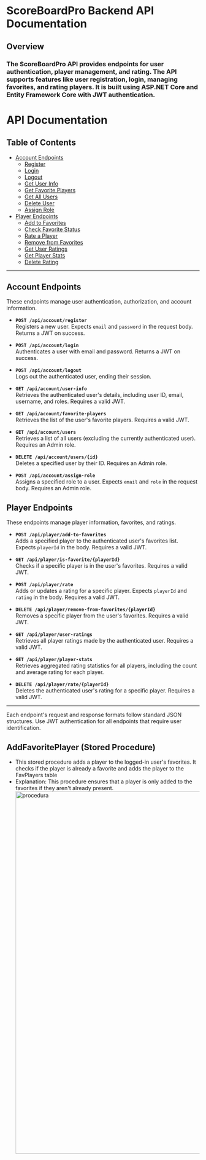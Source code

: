 # ScoreBoardPro Backend API Documentation
## Overview
### The ScoreBoardPro API provides endpoints for user authentication, player management, and rating. The API supports features like user registration, login, managing favorites, and rating players. It is built using ASP.NET Core and Entity Framework Core with JWT authentication.

# API Documentation

## Table of Contents
- [Account Endpoints](#account-endpoints)
  - [Register](#post-apicontrollerregister)
  - [Login](#post-apicontrollerlogin)
  - [Logout](#post-apicontrollerlogout)
  - [Get User Info](#get-apicontrolleruser-info)
  - [Get Favorite Players](#get-apicontrollerfavorite-players)
  - [Get All Users](#get-apicontrollerusers)
  - [Delete User](#delete-apicontrollerusersid)
  - [Assign Role](#post-apicontrollerassign-role)
- [Player Endpoints](#player-endpoints)
  - [Add to Favorites](#post-apiplayeradd-to-favorites)
  - [Check Favorite Status](#get-apiplayeris-favoriteplayerid)
  - [Rate a Player](#post-apiplayerrate)
  - [Remove from Favorites](#delete-apiplayerremove-from-favoritesplayerid)
  - [Get User Ratings](#get-apiplayeruser-ratings)
  - [Get Player Stats](#get-apiplayerplayer-stats)
  - [Delete Rating](#delete-apiplayerrateplayerid)

---

## Account Endpoints
These endpoints manage user authentication, authorization, and account information.

- **`POST /api/account/register`**  
  Registers a new user. Expects `email` and `password` in the request body. Returns a JWT on success.

- **`POST /api/account/login`**  
  Authenticates a user with email and password. Returns a JWT on success.

- **`POST /api/account/logout`**  
  Logs out the authenticated user, ending their session.

- **`GET /api/account/user-info`**  
  Retrieves the authenticated user's details, including user ID, email, username, and roles. Requires a valid JWT.

- **`GET /api/account/favorite-players`**  
  Retrieves the list of the user's favorite players. Requires a valid JWT.

- **`GET /api/account/users`**  
  Retrieves a list of all users (excluding the currently authenticated user). Requires an Admin role.

- **`DELETE /api/account/users/{id}`**  
  Deletes a specified user by their ID. Requires an Admin role.

- **`POST /api/account/assign-role`**  
  Assigns a specified role to a user. Expects `email` and `role` in the request body. Requires an Admin role.

## Player Endpoints
These endpoints manage player information, favorites, and ratings.

- **`POST /api/player/add-to-favorites`**  
  Adds a specified player to the authenticated user's favorites list. Expects `playerId` in the body. Requires a valid JWT.

- **`GET /api/player/is-favorite/{playerId}`**  
  Checks if a specific player is in the user's favorites. Requires a valid JWT.

- **`POST /api/player/rate`**  
  Adds or updates a rating for a specific player. Expects `playerId` and `rating` in the body. Requires a valid JWT.

- **`DELETE /api/player/remove-from-favorites/{playerId}`**  
  Removes a specific player from the user's favorites. Requires a valid JWT.

- **`GET /api/player/user-ratings`**  
  Retrieves all player ratings made by the authenticated user. Requires a valid JWT.

- **`GET /api/player/player-stats`**  
  Retrieves aggregated rating statistics for all players, including the count and average rating for each player.

- **`DELETE /api/player/rate/{playerId}`**  
  Deletes the authenticated user's rating for a specific player. Requires a valid JWT.

---

Each endpoint's request and response formats follow standard JSON structures. Use JWT authentication for all endpoints that require user identification.

## AddFavoritePlayer (Stored Procedure)
- This stored procedure adds a player to the logged-in user's favorites. It checks if the player is already a favorite and adds the player to the FavPlayers table
- Explanation: This procedure ensures that a player is only added to the favorites if they aren't already present.
  <img width="944" alt="procedura" src="https://github.com/user-attachments/assets/dfa0dfa4-4340-4192-8611-f8a75e3aa2cb" />

